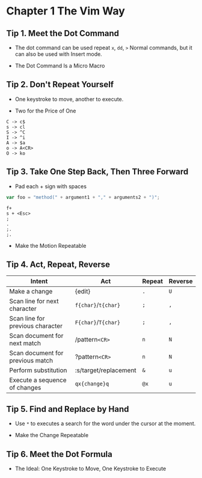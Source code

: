 # Chapter 1 The Vim Way

## Tip 1. Meet the Dot Command

- The dot command can be used repeat `x`, `dd`, `>` Normal commands, but it can also be used with Insert mode.

- The Dot Command Is a Micro Macro

## Tip 2. Don't Repeat Yourself

- One keystroke to move, another to execute.

- Two for the Price of One

`C -> c$`  
`s -> cl`  
`S -> ^C`  
`I -> ^i`  
`A -> $a`  
`o -> A<CR>`  
`O -> ko`

## Tip 3. Take One Step Back, Then Three Forward

- Pad each + sign with spaces

```javascript
var foo = "method(" + argument1 + "," + arguments2 + ")";
```

```vim
f+
s + <Esc>
;
.
;.
;.
```

- Make the Motion Repeatable

## Tip 4. Act, Repeat, Reverse

| Intent                           | Act                   | Repeat | Reverse |
| -------------------------------- | --------------------- | ------ | ------- |
| Make a change                    | {edit}                | `.`    | `U`     |
| Scan line for next character     | `f{char}`/`t{char}`   | `;`    | `,`     |
| Scan line for previous character | `F{char}`/`T{char}`   | `;`    | `,`     |
| Scan document for next match     | /pattern`<CR>`        | `n`    | `N`     |
| Scan document for previous match | ?pattern`<CR>`        | `n`    | `N`     |
| Perform substitution             | :s/target/replacement | `&`    | `u`     |
| Execute a sequence of changes    | `qx{change}q`         | `@x`   | `u`     |

## Tip 5. Find and Replace by Hand

- Use `*` to executes a search for the word under the cursor at the moment.

- Make the Change Repeatable

## Tip 6. Meet the Dot Formula

- The Ideal: One Keystroke to Move, One Keystroke to Execute
